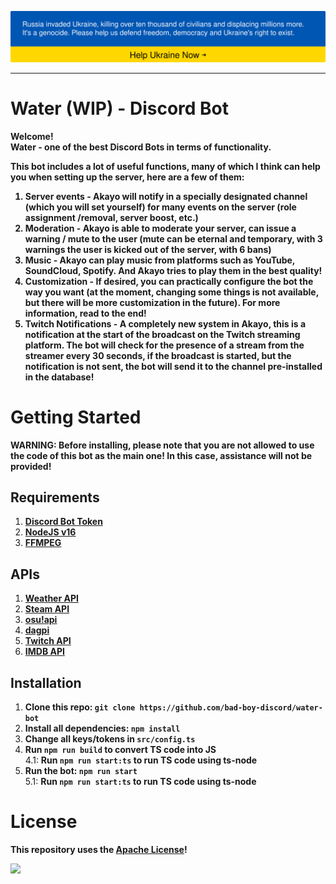 [![Stand With Ukraine](https://raw.githubusercontent.com/vshymanskyy/StandWithUkraine/main/banner2-direct.svg)](https://help.unicef.org/ukraine-emergency/)

<hr>

# Water (WIP) - Discord Bot
<strong>Welcome! <br />
Water - one of the best Discord Bots in terms of functionality.</strong>

<strong>This bot includes a lot of useful functions, many of which I think can help you when setting up the server, here are a few of them:
1. Server events - Akayo will notify in a specially designated channel (which you will set yourself) for many events on the server (role assignment /removal, server boost, etc.)
2. Moderation - Akayo is able to moderate your server, can issue a warning / mute to the user (mute can be eternal and temporary, with 3 warnings the user is kicked out of the server, with 6 bans)
3. Music - Akayo can play music from platforms such as YouTube, SoundCloud, Spotify. And Akayo tries to play them in the best quality!
4. Customization - If desired, you can practically configure the bot the way you want (at the moment, changing some things is not available, but there will be more customization in the future). For more information, read to the end!
5. Twitch Notifications - A completely new system in Akayo, this is a notification at the start of the broadcast on the Twitch streaming platform. The bot will check for the presence of a stream from the streamer every 30 seconds, if the broadcast is started, but the notification is not sent, the bot will send it to the channel pre-installed in the database!
</strong>

# Getting Started
<strong>WARNING: Before installing, please note that you are not allowed to use the code of this bot as the main one! In this case, assistance will not be provided!</strong>

## Requirements
1. <strong>[Discord Bot Token](https://discord.com/developers/applications)</strong>
2. <strong>[NodeJS v16](https://nodejs.org/)</strong>
3. <strong>[FFMPEG](https://ffmpeg.org/download.html)</strong>

## APIs
1. <strong>[Weather API](https://openweathermap.org/api)</strong>
2. <strong>[Steam API](https://steamcommunity.com/dev/apikey)</strong>
3. <strong>[osu!api](https://osu.ppy.sh/p/api)</strong>
4. <strong>[dagpi](https://dagpi.xyz/)</strong>
5. <strong>[Twitch API](https://dev.twitch.tv/console)</strong>
6. <strong>[IMDB API](https://imdb-api.com)</strong> 

## Installation
1. <strong>Clone this repo: `git clone https://github.com/bad-boy-discord/water-bot`</strong>
2. <strong>Install all dependencies: `npm install`</strong>
3. <strong>Change all keys/tokens in `src/config.ts`</strong>
4. <strong>Run `npm run build` to convert TS code into JS</strong> <br />
4.1: <strong>Run `npm run start:ts` to run TS code using ts-node</strong>
5. <strong>Run the bot: `npm run start`</strong> <br />
5.1: <strong>Run `npm run start:ts` to run TS code using ts-node</strong>

# License
<strong>This repository uses the [Apache License](https://github.com/bad-boy-discord/water-bot/blob/master/LICENSE)!</strong>

<a href="https://top.gg/bot/891819280318996501">
  <img src="https://top.gg/api/widget/891819280318996501.svg">
</a>
